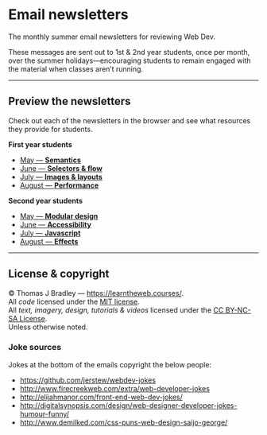 # Email newsletters

The monthly summer email newsletters for reviewing Web Dev.

These messages are sent out to 1st & 2nd year students, once per month, over the summer holidays—encouraging students to remain engaged with the material when classes aren’t running.

---

## Preview the newsletters

Check out each of the newsletters in the browser and see what resources they provide for students.

**First year students**

- [May — **Semantics**](https://ltw-summer-reviews.github.io/email-newsletters/1-may-semantics.html)
- [June — **Selectors & flow**](https://ltw-summer-reviews.github.io/email-newsletters/1-jun-selectors-flow.html)
- [July — **Images & layouts**](https://ltw-summer-reviews.github.io/email-newsletters/1-jul-images-layouts.html)
- [August — **Performance**](https://ltw-summer-reviews.github.io/email-newsletters/1-aug-performance.html)

**Second year students**

- [May — **Modular design**](https://ltw-summer-reviews.github.io/email-newsletters/2-may-modular-design.html)
- [June — **Accessibility**](https://ltw-summer-reviews.github.io/email-newsletters/2-jun-accessibility.html)
- [July — **Javascript**](https://ltw-summer-reviews.github.io/email-newsletters/2-jul-javascript.html)
- [August — **Effects**](https://ltw-summer-reviews.github.io/email-newsletters/2-aug-effects.html)

---

## License & copyright

© Thomas J Bradley — <https://learntheweb.courses/>.<br>
All *code* licensed under the [MIT license](LICENSE).<br>
All *text, imagery, design, tutorials & videos* licensed under the [CC BY-NC-SA License](http://creativecommons.org/licenses/by-nc-sa/4.0/).<br>
Unless otherwise noted.

### Joke sources

Jokes at the bottom of the emails copyright the below people:

- <https://github.com/jerstew/webdev-jokes>
- <http://www.firecreekweb.com/extra/web-developer-jokes>
- <http://elijahmanor.com/front-end-web-dev-jokes/>
- <http://digitalsynopsis.com/design/web-designer-developer-jokes-humour-funny/>
- <http://www.demilked.com/css-puns-web-design-saijo-george/>
